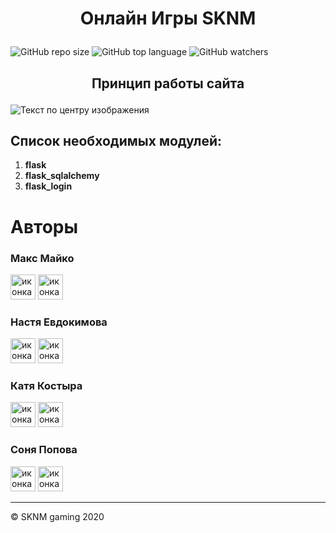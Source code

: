 # <p align="center"> Онлайн Игры SKNM </p>
![GitHub repo size](https://img.shields.io/github/repo-size/OnlinegamesSKNM/mainFile?color=green&label=Used%20Memory&style=plastic) ![GitHub top language](https://img.shields.io/github/languages/top/OnlinegamesSKNM/mainFile?label=Python&logo=GitHub) ![GitHub watchers](https://img.shields.io/github/watchers/OnlinegamesSKNM/mainFile?logoColor=blue&style=social)

## <p align="center"> Принцип работы сайта </p>

![Текст по центру изображения](/images/image1.png)


## Список необходимых модулей:
1. **flask**
1. **flask_sqlalchemy**
1. **flask_login**





# Авторы


<h3> Макс Майко </h3>
<div class="col">
  <a href="https://vk.com/maxjul"><img src="https://avatars2.githubusercontent.com/u/1478241?s=280&v=4" alt="иконка VK" width="40" height="40"></a>
  <a href="mailto:apathists@gmail.com"><img src="https://upload.wikimedia.org/wikipedia/commons/4/4e/Gmail_Icon.png" alt="иконка VK" width="40" height="40"></a>
</div>
<h3> Настя Евдокимова </h3>
<div class="col">
  <a href="https://vk.com/evdokiii"><img src="https://avatars2.githubusercontent.com/u/1478241?s=280&v=4" alt="иконка VK" width="40" height="40"></a>
  <a href="#"><img src="https://upload.wikimedia.org/wikipedia/commons/4/4e/Gmail_Icon.png" alt="иконка VK" width="40" height="40"></a>
</div>
<h3> Катя Костыра </h3>
<div class="col">
  <a href="https://vk.com/id172125070"><img src="https://avatars2.githubusercontent.com/u/1478241?s=280&v=4" alt="иконка VK" width="40" height="40"></a>
  <a href="#"><img src="https://upload.wikimedia.org/wikipedia/commons/4/4e/Gmail_Icon.png" alt="иконка VK" width="40" height="40"></a>
</div>
<h3> Соня Попова </h3>
<div class="col">
  <a href="https://vk.com/s.popova21"><img src="https://avatars2.githubusercontent.com/u/1478241?s=280&v=4" alt="иконка VK" width="40" height="40"></a>
  <a href="#"><img src="https://upload.wikimedia.org/wikipedia/commons/4/4e/Gmail_Icon.png" alt="иконка VK" width="40" height="40"></a>
</div>


<div class="container-fluid">
  <hr> &copy; SKNM gaming 2020
</div>
